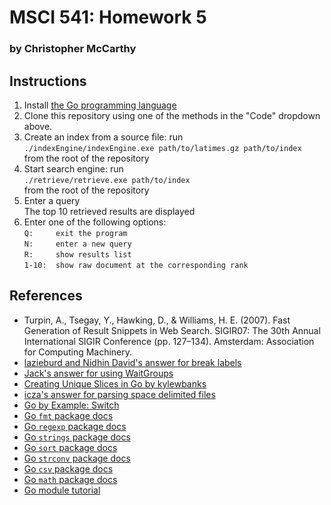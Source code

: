 # MSCI 541: Homework 5
### by Christopher McCarthy

## Instructions
1. Install [the Go programming language](https://golang.org/)
2. Clone this repository using one of the methods in the "Code" dropdown above.
3. Create an index from a source file: run  
    `./indexEngine/indexEngine.exe path/to/latimes.gz path/to/index`  
    from the root of the repository
4. Start search engine: run  
    `./retrieve/retrieve.exe path/to/index`  
    from the root of the repository
5. Enter a query  
    The top 10 retrieved results are displayed
6. Enter one of the following options:  
    `Q:     exit the program`  
	`N:     enter a new query`  
	`R:     show results list`  
    `1-10:  show raw document at the corresponding rank`
      
## References
* Turpin, A., Tsegay, Y., Hawking, D., & Williams, H. E. (2007). Fast Generation of Result Snippets in Web Search. SIGIR07: The 30th Annual International SIGIR Conference (pp. 127–134). Amsterdam: Association for Computing Machinery.
* [lazieburd and Nidhin David's answer for break labels](https://stackoverflow.com/a/54602693)
* [Jack's answer for using WaitGroups](https://stackoverflow.com/a/42218240)
* [Creating Unique Slices in Go by kylewbanks](https://kylewbanks.com/blog/creating-unique-slices-in-go)
* [icza's answer for parsing space delimited files](https://stackoverflow.com/a/59972879)
* [Go by Example: Switch](https://gobyexample.com/switch)
* [Go `fmt` package docs](https://pkg.go.dev/fmt)
* [Go `regexp` package docs](https://pkg.go.dev/regexp)
* [Go `strings` package docs](https://pkg.go.dev/strings)
* [Go `sort` package docs](https://pkg.go.dev/sort)
* [Go `strconv` package docs](https://pkg.go.dev/strconv)
* [Go `csv` package docs](https://pkg.go.dev/encoding/csv#Reader.ReadAll)
* [Go `math` package docs](https://pkg.go.dev/math)
* [Go module tutorial](https://go.dev/doc/tutorial/create-module)

